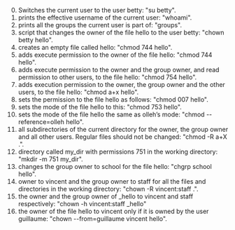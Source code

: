  0. Switches the current user to the user betty: "su betty".
 1. prints the effective username of the current user: "whoami".
 2. prints all the groups the current user is part of: "groups".
 3. script that changes the owner of the file hello to the user betty: "chown betty hello".
 4. creates an empty file called hello: "chmod 744 hello".
 5. adds execute permission to the owner of the file hello: "chmod 744 hello".
 6. adds execute permission to the owner and the group owner, and read permission to other users, to the file hello: "chmod 754 hello".
 7. adds execution permission to the owner, the group owner and the other users, to the file hello: "chmod a+x hello".
 8. sets the permission to the file hello as follows: "chmod 007 hello".
 9. sets the mode of the file hello to this: "chmod 753 hello".
10. sets the mode of the file hello the same as olleh’s mode: "chmod --reference=olleh hello".
11. all subdirectories of the current directory for the owner, the group owner and all other users. Regular files should not be changed:     "chmod -R a+X .".
12. directory called my_dir with permissions 751 in the working directory: "mkdir -m 751 my_dir".
13. changes the group owner to school for the file hello: "chgrp school hello".
14. owner to vincent and the group owner to staff for all the files and directories in the working directory: "chown -R vincent:staff .".
15. the owner and the group owner of _hello to vincent and staff respectively: "chown -h vincent:staff _hello"
16. the owner of the file hello to vincent only if it is owned by the user guillaume: "chown --from=guillaume vincent hello".